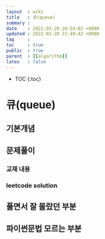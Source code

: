 ```yaml
---
layout  : wiki
title   : 큐(queue)
summary : 
date    : 2022-03-20 20:54:02 +0900
updated : 2022-03-20 22:49:42 +0900
tag     : 
toc     : true
public  : true
parent  : [[algorithm]]
latex   : false
---
```

* TOC
{:toc}

# 큐(queue)
## 기본개념 

## 문제풀이  
### 교재 내용

### leetcode solution

## 풀면서 잘 몰랐던 부분 

## 파이썬문법 모르는 부분 

